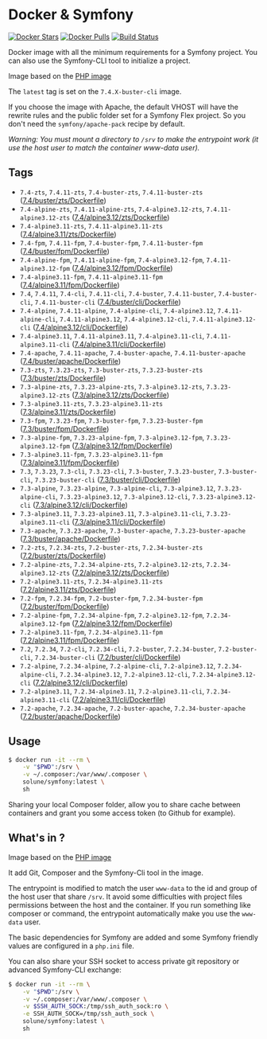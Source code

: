 # Docker & Symfony

[![Docker Stars](https://img.shields.io/docker/stars/solune/symfony.svg?style=flat)](https://hub.docker.com/r/solune/symfony/)
[![Docker Pulls](https://img.shields.io/docker/pulls/solune/symfony.svg?style=flat)](https://hub.docker.com/r/solune/symfony/)
[![Build Status](https://travis-ci.org/florianbelhomme/docker-symfony.svg?branch=master&style=flat)](https://travis-ci.org/florianbelhomme/docker-symfony)

Docker image with all the minimum requirements for a Symfony project.
You can also use the Symfony-CLI tool to initialize a project.

Image based on the [PHP image](https://hub.docker.com/_/php)

The `latest` tag is set on the `7.4.X-buster-cli` image.

If you choose the image with Apache, the default VHOST will have the rewrite rules and the public folder set for a Symfony Flex project. So you don't need the `symfony/apache-pack` recipe by default.

*Warning: You must mount a directory to `/srv` to make the entrypoint work (it use the host user to match the container www-data user).*

## Tags

- `7.4-zts`, `7.4.11-zts`, `7.4-buster-zts`, `7.4.11-buster-zts` ([7.4/buster/zts/Dockerfile](https://github.com/florianbelhomme/docker-symfony/tree/master/7.4/buster/zts/Dockerfile))
- `7.4-alpine-zts`, `7.4.11-alpine-zts`, `7.4-alpine3.12-zts`, `7.4.11-alpine3.12-zts` ([7.4/alpine3.12/zts/Dockerfile](https://github.com/florianbelhomme/docker-symfony/tree/master/7.4/alpine3.12/zts/Dockerfile))
- `7.4-alpine3.11-zts`, `7.4.11-alpine3.11-zts` ([7.4/alpine3.11/zts/Dockerfile](https://github.com/florianbelhomme/docker-symfony/tree/master/7.4/alpine3.11/zts/Dockerfile))
- `7.4-fpm`, `7.4.11-fpm`, `7.4-buster-fpm`, `7.4.11-buster-fpm` ([7.4/buster/fpm/Dockerfile](https://github.com/florianbelhomme/docker-symfony/tree/master/7.4/buster/fpm/Dockerfile))
- `7.4-alpine-fpm`, `7.4.11-alpine-fpm`, `7.4-alpine3.12-fpm`, `7.4.11-alpine3.12-fpm` ([7.4/alpine3.12/fpm/Dockerfile](https://github.com/florianbelhomme/docker-symfony/tree/master/7.4/alpine3.12/fpm/Dockerfile))
- `7.4-alpine3.11-fpm`, `7.4.11-alpine3.11-fpm` ([7.4/alpine3.11/fpm/Dockerfile](https://github.com/florianbelhomme/docker-symfony/tree/master/7.4/alpine3.11/fpm/Dockerfile))
- `7.4`, `7.4.11`, `7.4-cli`, `7.4.11-cli`, `7.4-buster`, `7.4.11-buster`, `7.4-buster-cli`, `7.4.11-buster-cli` ([7.4/buster/cli/Dockerfile](https://github.com/florianbelhomme/docker-symfony/tree/master/7.4/buster/cli/Dockerfile))
- `7.4-alpine`, `7.4.11-alpine`, `7.4-alpine-cli`, `7.4-alpine3.12`, `7.4.11-alpine-cli`, `7.4.11-alpine3.12`, `7.4-alpine3.12-cli`, `7.4.11-alpine3.12-cli` ([7.4/alpine3.12/cli/Dockerfile](https://github.com/florianbelhomme/docker-symfony/tree/master/7.4/alpine3.12/cli/Dockerfile))
- `7.4-alpine3.11`, `7.4.11-alpine3.11`, `7.4-alpine3.11-cli`, `7.4.11-alpine3.11-cli` ([7.4/alpine3.11/cli/Dockerfile](https://github.com/florianbelhomme/docker-symfony/tree/master/7.4/alpine3.11/cli/Dockerfile))
- `7.4-apache`, `7.4.11-apache`, `7.4-buster-apache`, `7.4.11-buster-apache` ([7.4/buster/apache/Dockerfile](https://github.com/florianbelhomme/docker-symfony/tree/master/7.4/buster/apache/Dockerfile))
- `7.3-zts`, `7.3.23-zts`, `7.3-buster-zts`, `7.3.23-buster-zts` ([7.3/buster/zts/Dockerfile](https://github.com/florianbelhomme/docker-symfony/tree/master/7.3/buster/zts/Dockerfile))
- `7.3-alpine-zts`, `7.3.23-alpine-zts`, `7.3-alpine3.12-zts`, `7.3.23-alpine3.12-zts` ([7.3/alpine3.12/zts/Dockerfile](https://github.com/florianbelhomme/docker-symfony/tree/master/7.3/alpine3.12/zts/Dockerfile))
- `7.3-alpine3.11-zts`, `7.3.23-alpine3.11-zts` ([7.3/alpine3.11/zts/Dockerfile](https://github.com/florianbelhomme/docker-symfony/tree/master/7.3/alpine3.11/zts/Dockerfile))
- `7.3-fpm`, `7.3.23-fpm`, `7.3-buster-fpm`, `7.3.23-buster-fpm` ([7.3/buster/fpm/Dockerfile](https://github.com/florianbelhomme/docker-symfony/tree/master/7.3/buster/fpm/Dockerfile))
- `7.3-alpine-fpm`, `7.3.23-alpine-fpm`, `7.3-alpine3.12-fpm`, `7.3.23-alpine3.12-fpm` ([7.3/alpine3.12/fpm/Dockerfile](https://github.com/florianbelhomme/docker-symfony/tree/master/7.3/alpine3.12/fpm/Dockerfile))
- `7.3-alpine3.11-fpm`, `7.3.23-alpine3.11-fpm` ([7.3/alpine3.11/fpm/Dockerfile](https://github.com/florianbelhomme/docker-symfony/tree/master/7.3/alpine3.11/fpm/Dockerfile))
- `7.3`, `7.3.23`, `7.3-cli`, `7.3.23-cli`, `7.3-buster`, `7.3.23-buster`, `7.3-buster-cli`, `7.3.23-buster-cli` ([7.3/buster/cli/Dockerfile](https://github.com/florianbelhomme/docker-symfony/tree/master/7.3/buster/cli/Dockerfile))
- `7.3-alpine`, `7.3.23-alpine`, `7.3-alpine-cli`, `7.3-alpine3.12`, `7.3.23-alpine-cli`, `7.3.23-alpine3.12`, `7.3-alpine3.12-cli`, `7.3.23-alpine3.12-cli` ([7.3/alpine3.12/cli/Dockerfile](https://github.com/florianbelhomme/docker-symfony/tree/master/7.3/alpine3.12/cli/Dockerfile))
- `7.3-alpine3.11`, `7.3.23-alpine3.11`, `7.3-alpine3.11-cli`, `7.3.23-alpine3.11-cli` ([7.3/alpine3.11/cli/Dockerfile](https://github.com/florianbelhomme/docker-symfony/tree/master/7.3/alpine3.11/cli/Dockerfile))
- `7.3-apache`, `7.3.23-apache`, `7.3-buster-apache`, `7.3.23-buster-apache` ([7.3/buster/apache/Dockerfile](https://github.com/florianbelhomme/docker-symfony/tree/master/7.3/buster/apache/Dockerfile))
- `7.2-zts`, `7.2.34-zts`, `7.2-buster-zts`, `7.2.34-buster-zts` ([7.2/buster/zts/Dockerfile](https://github.com/florianbelhomme/docker-symfony/tree/master/7.2/buster/zts/Dockerfile))
- `7.2-alpine-zts`, `7.2.34-alpine-zts`, `7.2-alpine3.12-zts`, `7.2.34-alpine3.12-zts` ([7.2/alpine3.12/zts/Dockerfile](https://github.com/florianbelhomme/docker-symfony/tree/master/7.2/alpine3.12/zts/Dockerfile))
- `7.2-alpine3.11-zts`, `7.2.34-alpine3.11-zts` ([7.2/alpine3.11/zts/Dockerfile](https://github.com/florianbelhomme/docker-symfony/tree/master/7.2/alpine3.11/zts/Dockerfile))
- `7.2-fpm`, `7.2.34-fpm`, `7.2-buster-fpm`, `7.2.34-buster-fpm` ([7.2/buster/fpm/Dockerfile](https://github.com/florianbelhomme/docker-symfony/tree/master/7.2/buster/fpm/Dockerfile))
- `7.2-alpine-fpm`, `7.2.34-alpine-fpm`, `7.2-alpine3.12-fpm`, `7.2.34-alpine3.12-fpm` ([7.2/alpine3.12/fpm/Dockerfile](https://github.com/florianbelhomme/docker-symfony/tree/master/7.2/alpine3.12/fpm/Dockerfile))
- `7.2-alpine3.11-fpm`, `7.2.34-alpine3.11-fpm` ([7.2/alpine3.11/fpm/Dockerfile](https://github.com/florianbelhomme/docker-symfony/tree/master/7.2/alpine3.11/fpm/Dockerfile))
- `7.2`, `7.2.34`, `7.2-cli`, `7.2.34-cli`, `7.2-buster`, `7.2.34-buster`, `7.2-buster-cli`, `7.2.34-buster-cli` ([7.2/buster/cli/Dockerfile](https://github.com/florianbelhomme/docker-symfony/tree/master/7.2/buster/cli/Dockerfile))
- `7.2-alpine`, `7.2.34-alpine`, `7.2-alpine-cli`, `7.2-alpine3.12`, `7.2.34-alpine-cli`, `7.2.34-alpine3.12`, `7.2-alpine3.12-cli`, `7.2.34-alpine3.12-cli` ([7.2/alpine3.12/cli/Dockerfile](https://github.com/florianbelhomme/docker-symfony/tree/master/7.2/alpine3.12/cli/Dockerfile))
- `7.2-alpine3.11`, `7.2.34-alpine3.11`, `7.2-alpine3.11-cli`, `7.2.34-alpine3.11-cli` ([7.2/alpine3.11/cli/Dockerfile](https://github.com/florianbelhomme/docker-symfony/tree/master/7.2/alpine3.11/cli/Dockerfile))
- `7.2-apache`, `7.2.34-apache`, `7.2-buster-apache`, `7.2.34-buster-apache` ([7.2/buster/apache/Dockerfile](https://github.com/florianbelhomme/docker-symfony/tree/master/7.2/buster/apache/Dockerfile))

## Usage

```bash
$ docker run -it --rm \
    -v "$PWD":/srv \
    -v ~/.composer:/var/www/.composer \
    solune/symfony:latest \
    sh
```

Sharing your local Composer folder, allow you to share cache between containers and grant you some
access token (to Github for example).

## What's in ?

Image based on the [PHP image](https://hub.docker.com/_/php)

It add Git, Composer and the Symfony-Cli tool in the image.

The entrypoint is modified to match the user `www-data` to the id and group of the host user that share `/srv`.
It avoid some difficulties with project files permissions between the host and the container.
If you run something like composer or command, the entrypoint automatically make you use the `www-data` user.

The basic dependencies for Symfony are added and some Symfony friendly values are configured in a `php.ini` file.

You can also share your SSH socket to access private git repository or advanced Symfony-CLI exchange:
```bash
$ docker run -it --rm \
    -v "$PWD":/srv \
    -v ~/.composer:/var/www/.composer \
    -v $SSH_AUTH_SOCK:/tmp/ssh_auth_sock:ro \
    -e SSH_AUTH_SOCK=/tmp/ssh_auth_sock \
    solune/symfony:latest \
    sh
```
